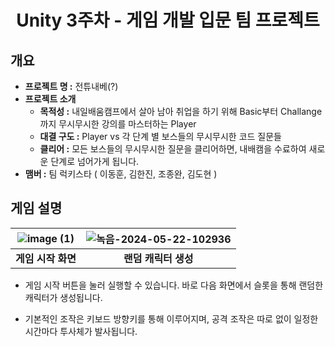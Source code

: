 # <center>Unity 3주차 - 게임 개발 입문 팀 프로젝트</center>

## 개요

- **프로젝트 명 :**  전튜내베(?)
- **프로젝트 소개**
  - **목적성 :** 내일배움캠프에서 살아 남아 취업을 하기 위해 Basic부터 Challange까지 무시무시한 강의를 마스터하는 Player
  - **대결 구도 :** Player vs 각 단계 별 보스들의 무시무시한 코드 질문들
  - **클리어 :** 모든 보스들의 무시무시한 질문을 클리어하면, 내배캠을 수료하여 새로운 단계로 넘어가게 됩니다.
- **맴버 :** 팀 럭키스타 ( 이동훈, 김한진, 조종완, 김도현 )

## 게임 설명


|![image (1)](https://github.com/kuraqura88/777Project/assets/167050509/2119c2e6-8d20-446c-999b-59d2d0c2d2e7)|![녹음-2024-05-22-102936](https://github.com/kuraqura88/777Project/assets/167050509/0f664bda-9cec-4ecd-9b98-ebae25b0de5b)|
|:---:|:---:|
|**게임 시작 화면**|**랜덤 캐릭터 생성**|

- 게임 시작 버튼을 눌러 실행할 수 있습니다. 바로 다음 화면에서 슬롯을 통해 랜덤한 캐릭터가 생성됩니다.

- 기본적인 조작은 키보드 방향키를 통해 이루어지며, 공격 조작은 따로 없이 일정한 시간마다 투사체가 발사됩니다.




